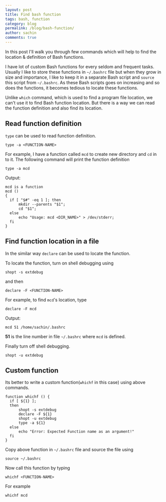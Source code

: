 ```yaml
---
layout: post
title: Find bash function
tags: bash, function
category: blog
permalink: /blog/bash-function/
author: sachin
comments: true
---
```


In this post I'll walk you through few commands which will help to
find the location & definition of Bash functions.

I have lot of custom Bash functions for every seldom and frequent
tasks. Usually I like to store these functions in `~/.bashrc` file but
when they grow in size and importance, I like to keep it in a separate
Bash script and `source` this script from `~/.bashrc`. As these Bash
scripts goes on increasing and so does the functions, it becomes
tedious to locate these functions.

Unlike `which` command, which is used to find a program file location,
we can't use it to find Bash function location. But there is a way we can
read the function definition and also find its location.

## Read function definition

`type` can be used to read function definition.

    type -a <FUNCTION-NAME>

For example, I have a function called `mcd` to create new directory
and `cd` in to it. The following command will print the function
definition

    type -a mcd

Output:

    mcd is a function
    mcd ()
    {
      if [ "$#" -eq 1 ]; then
          mkdir --parents "$1";
          cd "$1";
      else
          echo "Usage: mcd <DIR_NAME>" > /dev/stderr;
      fi
    }


## Find function location in a file

In the similar way `declare` can be used to locate the function.

To locate the function, turn on shell debugging using

    shopt -s extdebug

and then

    declare -F <FUNCTION-NAME>

For example, to find `mcd`'s location, type

    declare -F mcd

Output:

    mcd 51 /home/sachin/.bashrc


**51** is the line number in file `~/.bashrc` where `mcd` is defined.

Finally turn off shell debugging.

    shopt -u extdebug

## Custom function

Its better to write a custom function(`whichf` in this case) using
above commands.

    function whichf () {
      if [ ${1} ];
      then
          shopt -s extdebug
          declare -F ${1}
          shopt -u extdebug
          type -a ${1}
      else
          echo "Error: Expected Function name as an argument!"
      fi
    }

Copy above function in `~/.bashrc` file and source the file using

    source ~/.bashrc

Now call this function by typing

    whichf <FUNCTION-NAME>

For example

    whichf mcd
